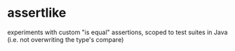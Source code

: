 # assertlike
experiments with custom "is equal" assertions, scoped to test suites in Java (i.e. not overwriting the type's compare)
